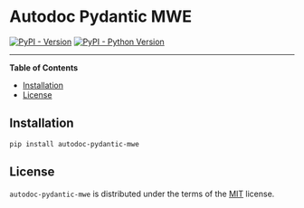 # Autodoc Pydantic MWE

[![PyPI - Version](https://img.shields.io/pypi/v/autodoc-pydantic-mwe.svg)](https://pypi.org/project/autodoc-pydantic-mwe)
[![PyPI - Python Version](https://img.shields.io/pypi/pyversions/autodoc-pydantic-mwe.svg)](https://pypi.org/project/autodoc-pydantic-mwe)

-----

**Table of Contents**

- [Installation](#installation)
- [License](#license)

## Installation

```console
pip install autodoc-pydantic-mwe
```

## License

`autodoc-pydantic-mwe` is distributed under the terms of the [MIT](https://spdx.org/licenses/MIT.html) license.
